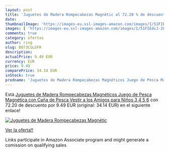 ```yaml
---
layout: post
title: 'Juguetes de Madera Rompecabezas Magnétic al 72.20 % de descuento'
date: 
thumbnailImage: 'https://images-eu.ssl-images-amazon.com/images/I/51FIEdcJ-2L._SL200_.jpg'
images: [ 'https://images-eu.ssl-images-amazon.com/images/I/51FIEdcJ-2L._SL200_.jpg' ]
comments: true
category: ofertas
author: ring
slug: B073CGLGFR
description:
actualPrice: 9.49 EUR
currency: EUR
price: 9.49
comparePrice: 34.14 EUR
inStock: true
prodname: 'Juguetes de Madera Rompecabezas Magnéticos Juego de Pesca Magnética con Caña de Pesca Vestir a los Amigos para Niños 3 4 5 6'
---
```


Está [Juguetes de Madera Rompecabezas Magnéticos Juego de Pesca Magnética con Caña de Pesca Vestir a los Amigos para Niños 3 4 5 6](https://www.amazon.es/dp/B073CGLGFR/?tag=tolees-21) con 72.20 de descuento por 9.49 EUR (original: 34.14 EUR) en el siguiente enlace!

[![Juguetes de Madera Rompecabezas Magnétic](https://images-eu.ssl-images-amazon.com/images/I/51FIEdcJ-2L._SL200_.jpg)](https://www.amazon.es/dp/B073CGLGFR/?tag=tolees-21)

[Ver la oferta!!](https://www.amazon.es/dp/B073CGLGFR/?tag=tolees-21)

Links participate in Amazon Associate program and might generate a comission on qualifying sales


